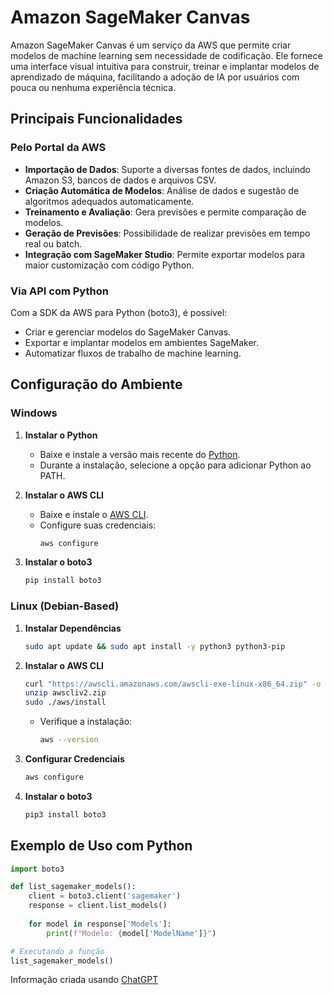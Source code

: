 # Amazon SageMaker Canvas

Amazon SageMaker Canvas é um serviço da AWS que permite criar modelos de machine learning sem necessidade de codificação. Ele fornece uma interface visual intuitiva para construir, treinar e implantar modelos de aprendizado de máquina, facilitando a adoção de IA por usuários com pouca ou nenhuma experiência técnica.

## Principais Funcionalidades

### Pelo Portal da AWS
- **Importação de Dados**: Suporte a diversas fontes de dados, incluindo Amazon S3, bancos de dados e arquivos CSV.
- **Criação Automática de Modelos**: Análise de dados e sugestão de algoritmos adequados automaticamente.
- **Treinamento e Avaliação**: Gera previsões e permite comparação de modelos.
- **Geração de Previsões**: Possibilidade de realizar previsões em tempo real ou batch.
- **Integração com SageMaker Studio**: Permite exportar modelos para maior customização com código Python.

### Via API com Python
Com a SDK da AWS para Python (boto3), é possível:
- Criar e gerenciar modelos do SageMaker Canvas.
- Exportar e implantar modelos em ambientes SageMaker.
- Automatizar fluxos de trabalho de machine learning.

## Configuração do Ambiente

### Windows

1. **Instalar o Python**
   - Baixe e instale a versão mais recente do [Python](https://www.python.org/).
   - Durante a instalação, selecione a opção para adicionar Python ao PATH.

2. **Instalar o AWS CLI**
   - Baixe e instale o [AWS CLI](https://aws.amazon.com/cli/).
   - Configure suas credenciais:
     ```sh
     aws configure
     ```

3. **Instalar o boto3**
   ```sh
   pip install boto3
   ```

### Linux (Debian-Based)

1. **Instalar Dependências**
   ```sh
   sudo apt update && sudo apt install -y python3 python3-pip
   ```

2. **Instalar o AWS CLI**
   ```sh
   curl "https://awscli.amazonaws.com/awscli-exe-linux-x86_64.zip" -o "awscliv2.zip"
   unzip awscliv2.zip
   sudo ./aws/install
   ```
   - Verifique a instalação:
     ```sh
     aws --version
     ```

3. **Configurar Credenciais**
   ```sh
   aws configure
   ```

4. **Instalar o boto3**
   ```sh
   pip3 install boto3
   ```

## Exemplo de Uso com Python

```python
import boto3

def list_sagemaker_models():
    client = boto3.client('sagemaker')
    response = client.list_models()
    
    for model in response['Models']:
        print(f"Modelo: {model['ModelName']}")

# Executando a função
list_sagemaker_models()
```

Informação criada usando [ChatGPT](https://www.chatgpt.com)